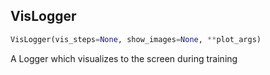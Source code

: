## VisLogger
```python
VisLogger(vis_steps=None, show_images=None, **plot_args)
```
A Logger which visualizes to the screen during training    